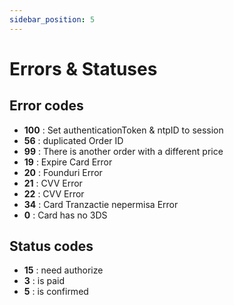 ```yaml
---
sidebar_position: 5
---
```

# Errors & Statuses

## Error codes

-   **100** : Set authenticationToken & ntpID to session
-   **56** : duplicated Order ID
-   **99** : There is another order with a different price
-   **19** : Expire Card Error
-   **20** : Founduri Error
-   **21** : CVV Error
-   **22** : CVV Error
-   **34** : Card Tranzactie nepermisa Error
-   **0** : Card has no 3DS

## Status codes

-   **15** : need authorize
-   **3** : is paid
-   **5** : is confirmed